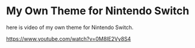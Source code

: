 # My Own Theme for Nintendo Switch  

here is video of my own theme for Nintendo Switch.   

https://www.youtube.com/watch?v=0M8IE2Vy8S4   



